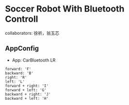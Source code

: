 # Soccer Robot With Bluetooth Controll
collaborators: 徐祈，翁玉芯
## AppConfig
- App: CarBluetooth LR
```
forward: 'F'
backward: 'B'
right: 'R'
left: 'L'
forward + right: 'I'
forward + left: 'G'
backward + right: 'J'
backward + left: 'H'
```

